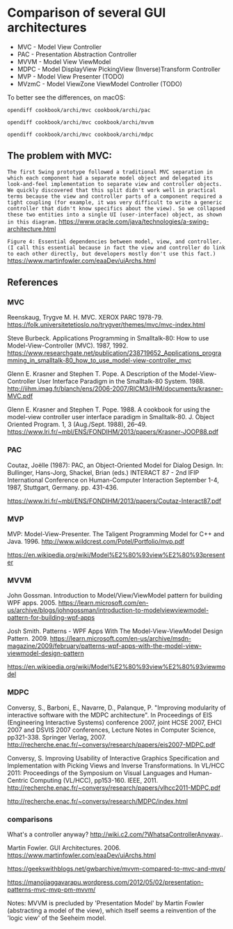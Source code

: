 # Comparison of several GUI architectures

- MVC - Model View Controller
- PAC - Presentation Abstraction Controller
- MVVM - Model View ViewModel 
- MDPC - Model DisplayView PickingView (Inverse)Transform Controller
- MVP - Model View Presenter (TODO)
- MVzmC - Model ViewZone ViewModel Controller (TODO) 


To better see the differences, on macOS:

`opendiff cookbook/archi/mvc cookbook/archi/pac`

`opendiff cookbook/archi/mvc cookbook/archi/mvvm`

`opendiff cookbook/archi/mvc cookbook/archi/mdpc`



## The problem with MVC:

```The first Swing prototype followed a traditional MVC separation in which each component had a separate model object and delegated its look-and-feel implementation to separate view and controller objects. We quickly discovered that this split didn't work well in practical terms because the view and controller parts of a component required a tight coupling (for example, it was very difficult to write a generic controller that didn't know specifics about the view). So we collapsed these two entities into a single UI (user-interface) object, as shown in this diagram.``` 
https://www.oracle.com/java/technologies/a-swing-architecture.html

```Figure 4: Essential dependencies between model, view, and controller. (I call this essential because in fact the view and controller do link to each other directly, but developers mostly don't use this fact.)```
https://www.martinfowler.com/eaaDev/uiArchs.html



## References


### MVC

Reenskaug, Trygve M. H. MVC. XEROX PARC 1978-79.
https://folk.universitetetioslo.no/trygver/themes/mvc/mvc-index.html

Steve Burbeck. Applications Programming in Smalltalk-80: How to use Model-View-Controller (MVC). 1987, 1992.
https://www.researchgate.net/publication/238719652_Applications_programming_in_smalltalk-80_how_to_use_model-view-controller_mvc

Glenn E. Krasner and Stephen T. Pope. A Description of the Model-View-Controller User Interface Paradigm in the Smalltalk-80 System. 1988.
http://iihm.imag.fr/blanch/ens/2006-2007/RICM3/IHM/documents/krasner-MVC.pdf

Glenn E. Krasner and Stephen T. Pope. 1988. A cookbook for using the model-view controller user interface paradigm in Smalltalk-80. J. Object Oriented Program. 1, 3 (Aug./Sept. 1988), 26–49.
https://www.lri.fr/~mbl/ENS/FONDIHM/2013/papers/Krasner-JOOP88.pdf


### PAC
Coutaz, Joëlle (1987): PAC, an Object-Oriented Model for Dialog Design. In: Bullinger, Hans-Jorg, Shackel, Brian (eds.) INTERACT 87 - 2nd IFIP International Conference on Human-Computer Interaction September 1-4, 1987, Stuttgart, Germany. pp. 431-436. 

https://www.lri.fr/~mbl/ENS/FONDIHM/2013/papers/Coutaz-Interact87.pdf

### MVP
MVP: Model-View-Presenter. The Taligent Programming Model for C++ and Java. 1996. http://www.wildcrest.com/Potel/Portfolio/mvp.pdf

https://en.wikipedia.org/wiki/Model%E2%80%93view%E2%80%93presenter

### MVVM

John Gossman. Introduction to Model/View/ViewModel pattern for building WPF apps. 2005.
https://learn.microsoft.com/en-us/archive/blogs/johngossman/introduction-to-modelviewviewmodel-pattern-for-building-wpf-apps

Josh Smith. Patterns - WPF Apps With The Model-View-ViewModel Design Pattern. 2009. https://learn.microsoft.com/en-us/archive/msdn-magazine/2009/february/patterns-wpf-apps-with-the-model-view-viewmodel-design-pattern

https://en.wikipedia.org/wiki/Model%E2%80%93view%E2%80%93viewmodel

### MDPC

Conversy, S., Barboni, E., Navarre, D., Palanque, P. "Improving modularity of interactive software with the MDPC architecture". In Proceedings of EIS (Engineering Interactive Systems) conference 2007, joint HCSE 2007, EHCI 2007 and DSVIS 2007 conferences, Lecture Notes in Computer Science, pp321-338. Springer Verlag, 2007.
http://recherche.enac.fr/~conversy/research/papers/eis2007-MDPC.pdf


Conversy, S. Improving Usability of Interactive Graphics Specification and Implementation with Picking Views and Inverse Transformations. In VL/HCC 2011: Proceedings of the Symposium on Visual Languages and Human-Centric Computing (VL/HCC), pp153-160. IEEE, 2011.
http://recherche.enac.fr/~conversy/research/papers/vlhcc2011-MDPC.pdf

http://recherche.enac.fr/~conversy/research/MDPC/index.html

### comparisons
What's a controller anyway?
http://wiki.c2.com/?WhatsaControllerAnyway..



Martin Fowler. GUI Architectures. 2006. https://www.martinfowler.com/eaaDev/uiArchs.html

https://geekswithblogs.net/gwbarchive/mvvm-compared-to-mvc-and-mvp/

https://manojjaggavarapu.wordpress.com/2012/05/02/presentation-patterns-mvc-mvp-pm-mvvm/


Notes: MVVM is precluded by 'Presentation Model' by Martin Fowler (abstracting a model of the view), which itself seems a reinvention of the 'logic view' of the Seeheim model.
